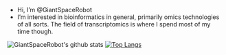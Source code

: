 - Hi, I’m @GiantSpaceRobot
- I’m interested in bioinformatics in general, primarily omics technologies of all sorts. The field of transcriptomics is where I spend most of my time though.

![GiantSpaceRobot's github stats](https://github-readme-stats.vercel.app/api?username=GiantSpaceRobot&theme=algolia)
[![Top Langs](https://github-readme-stats.vercel.app/api/top-langs/?username=GiantSpaceRobot&layout=compact&theme=algolia)](https://github.com/GiantSpaceRobot/github-readme-stats)


<!---
GiantSpaceRobot/GiantSpaceRobot is a ✨ special ✨ repository because its `README.md` (this file) appears on your GitHub profile.
You can click the Preview link to take a look at your changes.
--->
